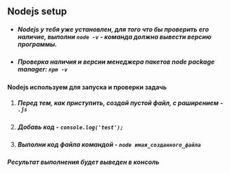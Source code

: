 ## Nodejs setup

* ##### Nodejs у тебя уже установлен, для того что бы проверить его наличие, выполни ```node -v``` - команда должна вывести версию программы.
* ##### Проверка наличия и версии менеджера пакетов node package manager: ```npm -v```

#### Nodejs используем для запуска и проверки задачь
1. ##### Перед тем, как приступить, создай пустой файл, с раширением - ```.js```
2. ##### Добавь код - ```console.log('test');```
2. ##### Выполни код файла командой - ```node имая_созданного_файла```
##### Ресультат выполнения будет выведен в консоль
